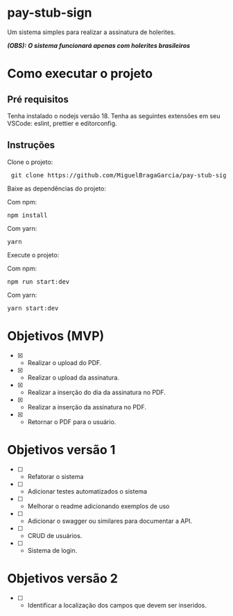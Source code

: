 # pay-stub-sign
Um sistema simples para realizar a assinatura de holerites. 

***(OBS): O sistema funcionará apenas com holerites brasileiros***

# Como executar o projeto

## Pré requisitos
Tenha instalado o nodejs versão 18.
Tenha as seguintes extensões em seu VSCode: eslint, prettier e editorconfig.

## Instruções
Clone o projeto:
<pre> git clone https://github.com/MiguelBragaGarcia/pay-stub-sign.git</pre>

Baixe as dependências do projeto:

Com npm:
<pre>npm install</pre>
Com yarn:
<pre>yarn</pre>

Execute o projeto:

Com npm:
<pre>npm run start:dev</pre>
Com yarn:
<pre>yarn start:dev</pre>



# Objetivos (MVP)
- [x] - Realizar o upload do PDF.
- [x] - Realizar o upload da assinatura.
- [x] - Realizar a inserção do dia da assinatura no PDF.
- [x] - Realizar a inserção da assinatura no PDF.
- [x] - Retornar o PDF para o usuário.


# Objetivos versão 1
- [ ] - Refatorar o sistema
- [ ] - Adicionar testes automatizados o sistema
- [ ] - Melhorar o readme adicionando exemplos de uso
- [ ] - Adicionar o swagger ou similares para documentar a API.
- [ ] - CRUD de usuários.
- [ ] - Sistema de login.

# Objetivos versão 2
- [ ] - Identificar a localização dos campos que devem ser inseridos.
